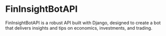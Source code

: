 # FinInsightBotAPI
FinInsightBotAPI is a robust API built with Django, designed to create a bot that delivers insights and tips on economics, investments, and trading. 
